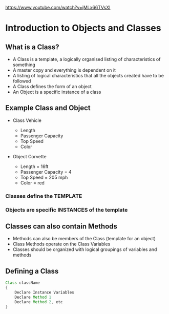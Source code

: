 <https://www.youtube.com/watch?v=jMLx66TVsXI>

# Introduction to Objects and Classes

## What is a Class?
- A Class is a template, a logically organised listing of characteristics of something
- A master copy and everything is dependent on it
- A listing of logical characteristics that all the objects created have to be followed
- A Class defines the form of an object
- An Object is a specific instance of a class


## Example Class and Object
- Class Vehicle
  - Length
  - Passenger Capacity
  - Top Speed
  - Color
  
- Object Corvette
  - Length = 16ft
  - Passenger Capacity = 4
  - Top Speed = 205 mph
  - Color = red

### Classes define the <b> TEMPLATE </b>
### Objects are specific <b> INSTANCES </b> of the template

## Classes can also contain Methods
- Methods can also be members of the Class (template for an object)
- Class Methods operate on the Class Variables
- Classes should be organized with logical groupings of variables and methods


## Defining a Class
```java
Class className
{
    Declare Instance Variables
    Declare Method 1
    Declare Method 2, etc
}
```